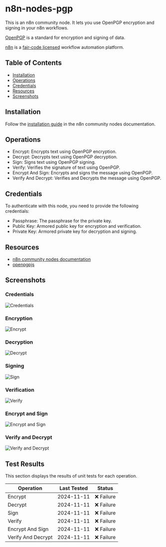 # n8n-nodes-pgp

This is an n8n community node. It lets you use OpenPGP encryption and signing in your n8n workflows.

[OpenPGP](https://www.openpgp.org/) is a standard for encryption and signing of data.

[n8n](https://n8n.io/) is a [fair-code licensed](https://docs.n8n.io/reference/license/) workflow automation platform.

## Table of Contents
* [Installation](#installation)
* [Operations](#operations)
* [Credentials](#credentials)
* [Resources](#resources)
* [Screenshots](#screenshots)


## Installation

Follow the [installation guide](https://docs.n8n.io/integrations/community-nodes/installation/) in the n8n community nodes documentation.

## Operations

- Encrypt: Encrypts text using OpenPGP encryption.
- Decrypt: Decrypts text using OpenPGP decryption.
- Sign: Signs text using OpenPGP signing.
- Verify: Verifies the signature of text using OpenPGP.
- Encrypt And Sign: Encrypts and signs the message using OpenPGP.
- Verify And Decrypt: Verifies and Decrypts the message using OpenPGP.

## Credentials

To authenticate with this node, you need to provide the following credentials:
- Passphrase: The passphrase for the private key.
- Public Key: Armored public key for encryption and verification.
- Private Key: Armored private key for decryption and signing.

## Resources

- [n8n community nodes documentation](https://docs.n8n.io/integrations/community-nodes/)
- [openpgpjs](https://openpgpjs.org/)

## Screenshots

### Credentials
![Credentials](./docs/images/credentials.png)

### Encryption
![Encrypt](./docs/images/encrypt.png)

### Decryption
![Decrypt](./docs/images/decrypt.png)

### Signing
![Sign](./docs/images/sign.png)

### Verification
![Verify](./docs/images/verify.png)

### Encrypt and Sign
![Encrypt and Sign](./docs/images/encrypt-and-sign.png)

### Verify and Decrypt
![Verify and Decrypt](./docs/images/verify-and-decrypt.png)

## Test Results

This section displays the results of unit tests for each operation.

| Operation            | Last Tested                                               | Status                                                     |
|----------------------|-----------------------------------------------------------|------------------------------------------------------------|
| Encrypt              | <span id="test-encrypt-date">2024-11-11</span>            | <span id="test-encrypt-result">❌ Failure</span>            |
| Decrypt              | <span id="test-decrypt-date">2024-11-11</span>            | <span id="test-decrypt-result">❌ Failure</span>             |
| Sign                 | <span id="test-sign-date">2024-11-11</span>               | <span id="test-sign-result">❌ Failure</span>                |
| Verify               | <span id="test-verify-date">2024-11-11</span>             | <span id="test-verify-result">❌ Failure</span>              |
| Encrypt And Sign     | <span id="test-encrypt-and-sign-date">2024-11-11</span>   | <span id="test-encrypt-and-sign-result">❌ Failure</span>    |
| Verify And Decrypt   | <span id="test-verify-and-decrypt-date">2024-11-11</span> | <span id="test-verify-and-decrypt-result">❌ Failure</span> |
